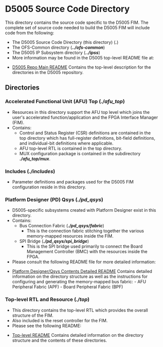 # D5005 Source Code Directory

This directory contains the source code specific to the D5005 FIM.  The complete set of source code needed to build the D5005 FIM will include code from the following:
   - The D5005 Source Code Directory (this directory) (***.***)
   - The OFS-Common directory (***../ofs-common***)
   - The D5005 IP Subsystem directory (***../ipss***)
   - More information may be found in the D5005 top-level README file at:
* [D5005 Repo Main README](../README.md) Contains the top-level description for the directories in the D5005 repository.

## Directories

### Accelerated Functional Unit (AFU) Top (***./afu\_top***)
   - Resources in this directory support the AFU top level which joins the user's accelerated function/application and the FPGA Interface Manager (FIM).
   - Contains:
      - Control and Status Register (CSR) definitions are contained in the top directory which has full-register definitions, bit-field definitions, and individual-bit definitions where applicable.
      - AFU top-level RTL is contained in the top directory.
      - MUX configuration package is contained in the subdirectory ***./afu\_top/mux***.
### Includes (***./includes***)
   - Parameter definitions and packages used for the D5005 FIM configuration reside in this directory.
### Platform Designer (PD) Qsys (***./pd\_qsys***)
   - D5005-specific subsystems created with Platform Designer exist in this directory.
   - Contains:
      - Bus Connection Fabric (***./pd\_qsys/fabric***)
         - This is the connection fabric stitching together the various memory-mapped resources inside the FIM.
      - SPI Bridge (***./pd\_qsys/spi\_bridge***)
         - This is the SPI bridge used primarily to connect the Board Management Controller (BMC) with the resources inside the FPGA.
   - Please consult the following README file for more detailed information:
* [Platform Designer/Qsys Contents Detailed README](pd_qsys/readme.txt) Contains detailed information on the directory structure as well as the instructions for configuring and generating the memory-mapped bus fabric:
      - AFU Peripheral Fabric (APF)
      - Board Peripheral Fabric (BPF)
### Top-level RTL and Resource (***./top***)
   - This directory contains the top-level RTL which provides the overall structure of the FIM.
   - Also included is the reset controller for the FIM.
   - Please see the following README:
* [Top-level README](top/readme.txt) Contains detailed information on the directory structure and the contents of these directories.

